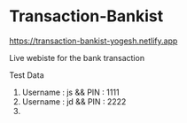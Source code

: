 # Transaction-Bankist

https://transaction-bankist-yogesh.netlify.app

Live webiste for the bank transaction 

Test Data
1. Username : js &&  PIN : 1111
2. Username : jd &&  PIN : 2222
3. 
